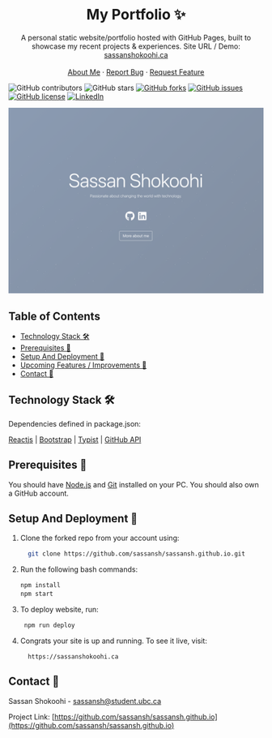 <!-- PROJECT LOGO -->
<br />
<p align="center">
  <h1 align="center">My Portfolio ✨</h1>

  <p align="center">
    A personal static website/portfolio hosted with GitHub Pages, built to showcase my recent projects & experiences. Site URL / Demo: 
    <a href="https://sassanshokoohi.ca">sassanshokoohi.ca</a>
    <br />
    <br />
    <a href="https://sassanshokoohi.ca">About Me</a>
    ·
    <a href="https://github.com/sassansh/sassansh.github.io/issues">Report Bug</a>
    ·
    <a href="https://github.com/sassansh/sassansh.github.io/issues">Request Feature</a>
  </p>
</p>

![GitHub contributors](https://img.shields.io/github/contributors/sassansh/sassansh.github.io?color=ffcc66&style=for-the-badge)
![GitHub stars](https://img.shields.io/github/stars/sassansh/sassansh.github.io?color=ffcc66&style=for-the-badge)
[![GitHub forks](https://img.shields.io/github/forks/sassansh/sassansh.github.io?style=for-the-badge)](https://github.com/sassansh/star_book/network)
[![GitHub issues](https://img.shields.io/github/issues/sassansh/sassansh.github.io?color=ffcc66&style=for-the-badge)](https://github.com/sassansh/star_book/issues)
[![GitHub license](https://img.shields.io/github/license/sassansh/sassansh.github.io?style=for-the-badge)](https://github.com/sassansh/sassansh.github.io/blob/master/LICENSE)
[![LinkedIn][linkedin-shield]][linkedin-url]

[![Site preview](/public/social-image.png)](https://sassanshokoohi.ca/)

## Table of Contents

- [Technology Stack 🛠️](#technology-stack-)
- [Prerequisites 🍪](#prerequisites-)
- [Setup And Deployment 🔧](#setup-and-deployment-)
- [Upcoming Features / Improvements 🔗](#upcoming-features-/-improvements-)
- [Contact 📧](#contact-)

## Technology Stack 🛠️

Dependencies defined in package.json:

[Reactjs](https://reactjs.org/)
| [Bootstrap](https://getbootstrap.com/)
| [Typist](https://github.com/jstejada/react-typist)
| [GitHub API](https://developer.github.com/v3/repos/)

## Prerequisites 🍪

You should have [Node.js](https://nodejs.org/en/) and [Git](https://git-scm.com/) installed on your PC. You should also own a GitHub account.

## Setup And Deployment 🔧

1. Clone the forked repo from your account using:

   ```bash
     git clone https://github.com/sassansh/sassansh.github.io.git
   ```

2. Run the following bash commands:

   ```bash
   npm install
   npm start
   ```

3. To deploy website, run:

   ```bash
    npm run deploy
   ```

4. Congrats your site is up and running. To see it live, visit:

   ```https
     https://sassanshokoohi.ca
   ```

## Contact 📧

Sassan Shokoohi - sassansh@student.ubc.ca

Project Link: [https://github.com/sassansh/sassansh.github.io](https://github.com/sassansh/sassansh.github.io)

[linkedin-shield]: https://img.shields.io/badge/-LinkedIn-black.svg?style=for-the-badge&logo=linkedin&colorB=555
[linkedin-url]: https://www.linkedin.com/in/sassanshokoohi/
